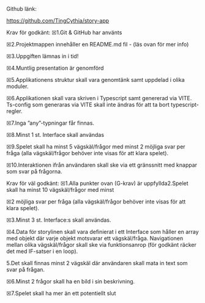 Github länk: 

https://github.com/TingCythia/story-app


Krav för godkänt:
☒1.Git & GitHub har använts

☒2.Projektmappen innehåller en README.md fil - (läs ovan för mer info)

☒3.Uppgiften lämnas in i tid!

☒4.Muntlig presentation är genomförd

☒5.Applikationens struktur skall vara genomtänk samt uppdelad i olika moduler.

☒6.Applikationen skall vara skriven i Typescript samt genererad via VITE. Ts-config som generaras via VITE skall inte ändras för att ta bort typescript-regler.

☒7.Inga ”any”-typningar får finnas.

☒8.Minst 1 st. Interface skall användas

☒9.Spelet skall ha minst 5 vägskäl/frågor med minst 2 möjliga svar per fråga (alla vägskäl/frågor behöver inte visas för att klara spelet).

☒10.Interaktionen ifrån användaren skall ske via ett gränssnitt med knappar som svar på frågorna.

Krav för väl godkänt:
☒1.Alla punkter ovan (G-krav) är uppfyllda2.Spelet skall ha minst 10 vägskäl/frågor med minst 

☒2 möjliga svar per fråga (alla vägskäl/frågor behöver inte visas för att klara spelet).

☒3.Minst 3 st. Interface:s skall användas.

☒4.Data för storylinen skall vara definierat i ett Interface som håller en array med objekt där varje objekt motsvarar ett vägskäl/fråga. Navigationen mellan olika vägskäl/frågor skall ske via funktionsanrop (för godkänt räcker det med IF-satser i en loop).

  5.Det skall finnas minst 2 vägskäl där användaren skall mata in text som svar på frågan.

☒6.Minst 2 frågor skall ha en bild i sin beskrivning.

☒7.Spelet skall ha mer än ett potentiellt slut
